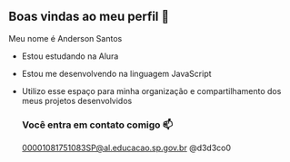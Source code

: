 ## Boas vindas ao meu perfil 🖤

Meu nome é Anderson Santos 

- Estou estudando na Alura
- Estou me desenvolvendo na linguagem JavaScript
- Utilizo esse espaço para minha organização e compartilhamento dos meus projetos desenvolvidos

  ### Você entra em contato comigo 📫

  00001081751083SP@al.educacao.sp.gov.br
  @d3d3co0
